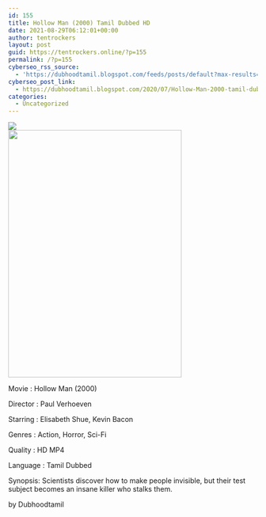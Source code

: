 ```yaml
---
id: 155
title: Hollow Man (2000) Tamil Dubbed HD
date: 2021-08-29T06:12:01+00:00
author: tentrockers
layout: post
guid: https://tentrockers.online/?p=155
permalink: /?p=155
cyberseo_rss_source:
  - 'https://dubhoodtamil.blogspot.com/feeds/posts/default?max-results=150&start-index=151'
cyberseo_post_link:
  - https://dubhoodtamil.blogspot.com/2020/07/Hollow-Man-2000-tamil-dubbed-hd.html
categories:
  - Uncategorized
---
```

<div class="media_block">
  <img src="https://1.bp.blogspot.com/-RX3XK_NGrlw/XyKwHjl-VHI/AAAAAAAAB04/mG7EG1ApCjAEhF-UsvofAJ1aiEH_ZKVbQCNcBGAsYHQ/s72-w350-h500-c/h.jpg" class="media_thumbnail" />
</div>

<div class="separator">
  <a href="https://1.bp.blogspot.com/-RX3XK_NGrlw/XyKwHjl-VHI/AAAAAAAAB04/mG7EG1ApCjAEhF-UsvofAJ1aiEH_ZKVbQCNcBGAsYHQ/s1426/h.jpg" imageanchor="1"><img loading="lazy" border="0" data-original-height="1426" data-original-width="1000" height="500" src="https://1.bp.blogspot.com/-RX3XK_NGrlw/XyKwHjl-VHI/AAAAAAAAB04/mG7EG1ApCjAEhF-UsvofAJ1aiEH_ZKVbQCNcBGAsYHQ/w350-h500/h.jpg" width="350" /></a>
</div>

Movie	<span></span>:	<span></span>Hollow Man (2000)

Director	<span></span>:	<span></span>Paul Verhoeven

Starring	<span></span>:	<span></span>Elisabeth Shue, Kevin Bacon

Genres	<span></span>:	<span></span>Action, Horror, Sci-Fi

Quality	<span></span>:	<span></span>HD MP4

Language	<span></span>:	<span></span>Tamil Dubbed

Synopsis: Scientists discover how to make people invisible, but their test subject becomes an insane killer who stalks them.

<span>by Dubhoodtamil</span>
